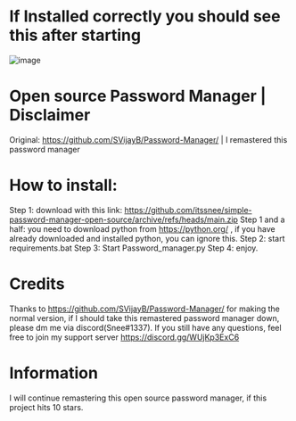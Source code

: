 # If Installed correctly you should see this after starting
![image](https://media.discordapp.net/attachments/1023911532108709898/1050528433828016128/image.png)

# Open source Password Manager | Disclaimer
Original: https://github.com/SVijayB/Password-Manager/ | I remastered this password manager

# How to install:
Step 1: download with this link: https://github.com/itssnee/simple-password-manager-open-source/archive/refs/heads/main.zip
Step 1 and a half: you need to download python from https://python.org/ , if you have already downloaded and installed python, you can ignore this.
Step 2: start requirements.bat
Step 3: Start Password_manager.py
Step 4: enjoy.

# Credits
Thanks to https://github.com/SVijayB/Password-Manager/  for making the normal version, if I should take this remastered password manager down, please dm me via discord(Snee#1337).
If you still have any questions, feel free to join my support server https://discord.gg/WUjKp3ExC6

# Information
I will continue remastering this open source password manager, if this project hits 10 stars.
